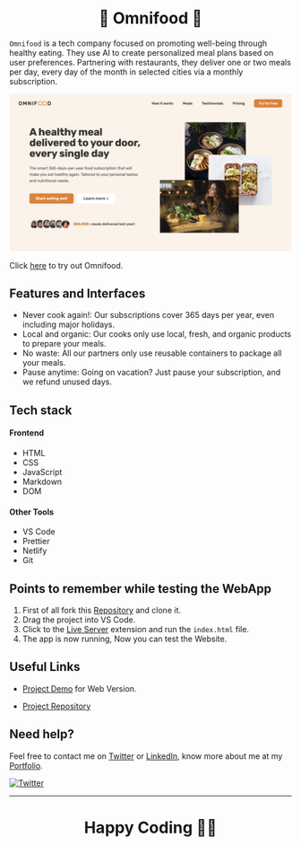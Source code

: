 <h1 align="center">🍱 Omnifood 🥗</h1>

`Omnifood` is a tech company focused on promoting well-being through healthy eating. They use AI to create personalized meal plans based on user preferences. Partnering with restaurants, they deliver one or two meals per day, every day of the month in selected cities via a monthly subscription.

<p align="center">  
<img src="./web-imgs/hero.png"/>  
</p>

Click [here](https://omnifood-rajeev.netlify.app/) to try out Omnifood.

## Features and Interfaces

- Never cook again!: Our subscriptions cover 365 days per year, even including major holidays.
- Local and organic: Our cooks only use local, fresh, and organic products to prepare your meals.
- No waste: All our partners only use reusable containers to package all your meals.
- Pause anytime: Going on vacation? Just pause your subscription, and we refund unused days.

## Tech stack

#### Frontend

- HTML
- CSS
- JavaScript
- Markdown
- DOM

#### Other Tools

- VS Code
- Prettier
- Netlify
- Git

## Points to remember while testing the WebApp

1. First of all fork this [Repository](https://github.com/beRajeevKumar/Omnifood.git) and clone it.
2. Drag the project into VS Code.
3. Click to the [Live Server](https://marketplace.visualstudio.com/items?itemName=ritwickdey.LiveServer) extension and run the `index.html` file.
4. The app is now running, Now you can test the Website.

## Useful Links

- [Project Demo](https://omnifood-rajeev.netlify.app/) for Web Version.

- [Project Repository](https://github.com/beRajeevKumar/Omnifood.git)

## Need help?

Feel free to contact me on [Twitter](https://twitter.com/be_rajeevkumar) or [LinkedIn](https://www.linkedin.com/in/berajeevkumar/), know more about me at my [Portfolio](https://iamrajeev.me).

[![Twitter](https://img.shields.io/badge/Twitter-follow-blue.svg?logo=twitter&logoColor=white)](https://twitter.com/be_rajeevkumar)

<hr>

<h1 align=center>Happy Coding 👨‍💻</h1>
